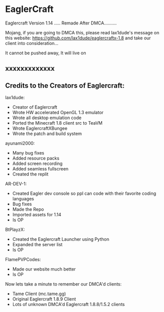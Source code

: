 # EaglerCraft
Eaglercraft Version 1.14 ..... Remade After DMCA..........

Mojang, if you are going to DMCA this, please read lax1dude's message on this website: https://github.com/lax1dude/eaglercraftx-1.8 and take our client into consideration...

It cannot be pushed away, It will live on

xxxxxxxxxxxxx
-
Credits to the Creators of Eaglercraft:
-
lax1dude:  
  - Creator of Eaglercraft
  - Wrote HW accelerated OpenGL 1.3 emulator
  - Wrote all desktop emulation code
  - Ported the Minecraft 1.8 client src to TeaVM
  - Wrote EaglercraftXBungee
  - Wrote the patch and build system
 
 ayunami2000:
  - Many bug fixes
  - Added resource packs
  - Added screen recording
  - Added seamless fullscreen
  - Created the replit

 AR-DEV-1:
  - Created Eagler dev console so ppl can code with their favorite coding languages
  - Bug fixes
  - Made the Repo
  - Imported assets for 1.14
  - Is OP

 BtPlayzX:
 - Created the Eaglercraft Launcher using Python
 - Expanded the server list
 - Is OP

FlamePVPCodes:
 - Made our website much better
 - Is OP


Now lets take a minute to remember our DMCA'd clients:
  - Tame Client (mc.tame.gg)
  - Original Eaglercraft 1.8.9 Client
  - Lots of unknown DMCA'd Eaglercraft 1.8.8/1.5.2 clients

